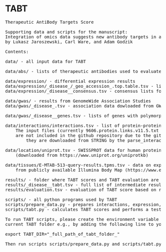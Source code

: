 # TABT

<pre>
Therapeutic AntiBody Targets Score

Supporting data and scripts for the manuscript:
Integration of omics data suggests new antibody targets in autoimmune diseases
by Lukasz Jaroszewski, Carl Ware, and Adam Godzik

Contents:

data/ - all input data for TABT

data/abs/ - lists of therapeutic antibodies used to evaluate accuracy of TABT

data/expression/ - differential expression results
data/expression/_disease_/_geo_accession_.top.table.tsv - limma results for individual GEO series
data/expression/_disease__consensus.tsv - consensus lists for differential expression

data/gwas/ - results from GenomeWide Association Studies
data/gwas/_disease_.tsv - association data dowloaded from GWAS catalog https://www.ebi.ac.uk/gwas/

data/gwas/_disease__genes.tsv - lists of genes with polymorphisms strongly associated with a disease (p-value < 1e-20)

data/interactions/interactions.tsv - list of protein-protein interactions prepared based on data from the STRING database.
	The input files (currently 9606.protein.links.v11.5.txt and 9606.protein.aliases.v11.5.txt)
	are not included in the github repository due to the github's size limits -
        they are downloaded from STRING by the parse_interactions.py script instead.

data/location/uniprot.tsv - SWISSPROT data for human proteins
	(downloaded from https://www.uniprot.org/uniprotkb) 

data/tissues/E-MTAB-513-query-results.tpms.tsv - data on expression in human tissues
	from publicly available Illumina Body Map (https://www.ebi.ac.uk/gxa/experiments/E-MTAB-513/Results)

results/ - folder where TABT scores and TABT evaluation are saved
results/_disease__tabt.tsv - full list of intermediate results, TABT score and ranking for _disease_
results/evaluation.tsv - evaluation of TABT score based on rankings of verified antobody targest for ibd,pso,ra and sle

scripts/ - all python programs used by TABT
scripts/prepare_data.py - prepares interactions, expression, and GWAS data used by TABT
scripts/tabt.py - calculates TABT scores and performs a test using targets of approved therapeutic antibodies

To run TABT scripts, please create the environment variable TABT_DIR containing the name of the
current TABT folder e.g., by adding the following line to your .bashrc in your home folder:

export TABT_DIR="_full_path_of_tabt_folder_"

Then run scripts scripts/prepare_data.py and scripts/tabt.py

</pre>

